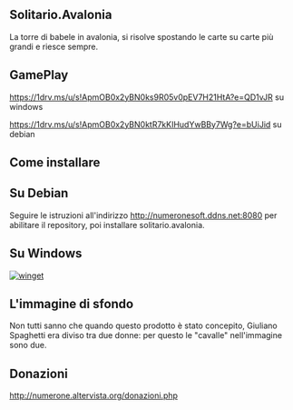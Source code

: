 ## Solitario.Avalonia
La torre di babele in avalonia, si risolve spostando le carte su carte più grandi e riesce sempre.

## GamePlay
https://1drv.ms/u/s!ApmOB0x2yBN0ks9R05v0pEV7H21HtA?e=QD1vJR su windows

https://1drv.ms/u/s!ApmOB0x2yBN0ktR7kKIHudYwBBy7Wg?e=bUiJid su debian

## Come installare

## Su Debian
Seguire le istruzioni all'indirizzo http://numeronesoft.ddns.net:8080 per abilitare il repository, poi installare solitario.avalonia.

## Su Windows

[![winget](https://user-images.githubusercontent.com/49786146/159123313-3bdafdd3-5130-4b0d-9003-40618390943a.png)](https://marticliment.com/wingetui/share?pid=GiulioSorrentino.Latorredibabele&pname=La%20torre%20di%20babele&psource=Winget:%20winget)

## L'immagine di sfondo

Non tutti sanno che quando questo prodotto è stato concepito, Giuliano Spaghetti era diviso tra due donne: per questo le "cavalle" nell'immagine sono due.

## Donazioni

http://numerone.altervista.org/donazioni.php
